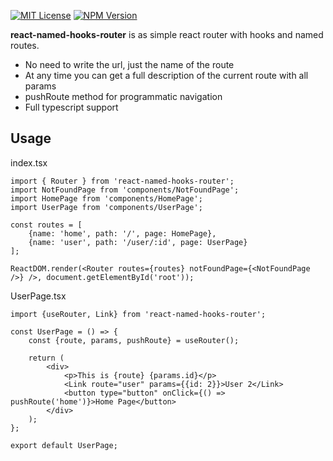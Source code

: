 [![MIT License](https://img.shields.io/npm/l/react-named-hooks-router.svg)](https://github.com/pmoskvin/react-named-hooks-router/blob/master/LICENSE)
[![NPM Version](https://img.shields.io/npm/v/react-named-hooks-router.svg)](https://www.npmjs.com/package/react-named-hooks-router)

**react-named-hooks-router** is as simple react router with hooks and named routes.

* No need to write the url, just the name of the route
* At any time you can get a full description of the current route with all params
* pushRoute method for programmatic navigation
* Full typescript support

## Usage

index.tsx
```tsx
import { Router } from 'react-named-hooks-router';
import NotFoundPage from 'components/NotFoundPage';
import HomePage from 'components/HomePage';
import UserPage from 'components/UserPage';

const routes = [
    {name: 'home', path: '/', page: HomePage},
    {name: 'user', path: '/user/:id', page: UserPage}
];

ReactDOM.render(<Router routes={routes} notFoundPage={<NotFoundPage />} />, document.getElementById('root'));
```

UserPage.tsx
```tsx
import {useRouter, Link} from 'react-named-hooks-router';

const UserPage = () => {
    const {route, params, pushRoute} = useRouter();

    return (
        <div>
            <p>This is {route} {params.id}</p>
            <Link route="user" params={{id: 2}}>User 2</Link>
            <button type="button" onClick={() => pushRoute('home')}>Home Page</button>
        </div>
    );
};

export default UserPage;
```
